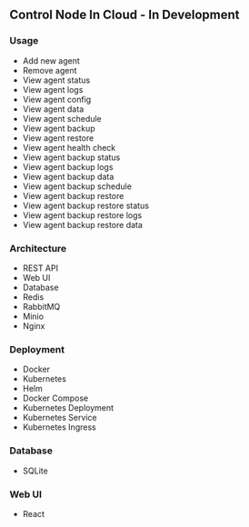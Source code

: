 ## Control Node In Cloud - In Development

### Usage 

- Add new agent
- Remove agent
- View agent status
- View agent logs
- View agent config
- View agent data
- View agent schedule
- View agent backup
- View agent restore
- View agent health check
- View agent backup status
- View agent backup logs
- View agent backup data
- View agent backup schedule
- View agent backup restore
- View agent backup restore status
- View agent backup restore logs
- View agent backup restore data

### Architecture

- REST API
- Web UI
- Database
- Redis
- RabbitMQ
- Minio
- Nginx

### Deployment

- Docker
- Kubernetes
- Helm
- Docker Compose
- Kubernetes Deployment
- Kubernetes Service
- Kubernetes Ingress

### Database

- SQLite

### Web UI

- React

